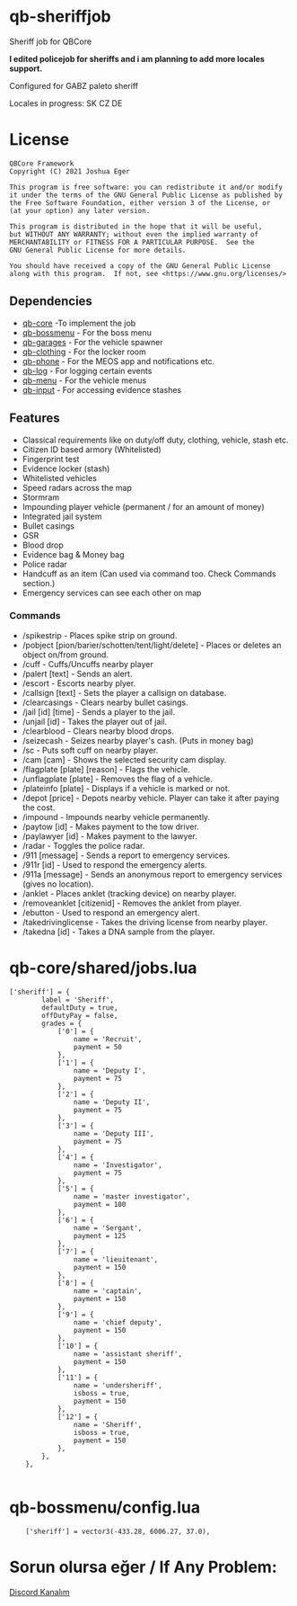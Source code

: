 # qb-sheriffjob
 Sheriff job for QBCore 
 <p>
 <b>
I edited policejob for sheriffs and i am planning to add more locales support.
</b>
</p>
<p>
Configured for GABZ paleto sheriff
</p>
<p>
Locales in progress:
SK
CZ
DE
</p>

# License

    QBCore Framework
    Copyright (C) 2021 Joshua Eger

    This program is free software: you can redistribute it and/or modify
    it under the terms of the GNU General Public License as published by
    the Free Software Foundation, either version 3 of the License, or
    (at your option) any later version.

    This program is distributed in the hope that it will be useful,
    but WITHOUT ANY WARRANTY; without even the implied warranty of
    MERCHANTABILITY or FITNESS FOR A PARTICULAR PURPOSE.  See the
    GNU General Public License for more details.

    You should have received a copy of the GNU General Public License
    along with this program.  If not, see <https://www.gnu.org/licenses/>

## Dependencies
- [qb-core](https://github.com/qbcore-framework/qb-core) -To implement the job
- [qb-bossmenu](https://github.com/qbcore-framework/qb-bossmenu) - For the boss menu
- [qb-garages](https://github.com/qbcore-framework/qb-garages) - For the vehicle spawner
- [qb-clothing](https://github.com/qbcore-framework/qb-clothing) - For the locker room
- [qb-phone](https://github.com/qbcore-framework/qb-phone) - For the MEOS app and notifications etc.
- [qb-log](https://github.com/qbcore-framework/qb-logs) - For logging certain events
- [qb-menu](https://github.com/qbcore-framework/qb-menu) - For the vehicle menus
- [qb-input](https://github.com/qbcore-framework/qb-input) - For accessing evidence stashes



## Features
- Classical requirements like on duty/off duty, clothing, vehicle, stash etc.
- Citizen ID based armory (Whitelisted)
- Fingerprint test
- Evidence locker (stash)
- Whitelisted vehicles
- Speed radars across the map
- Stormram
- Impounding player vehicle (permanent / for an amount of money)
- Integrated jail system
- Bullet casings
- GSR
- Blood drop
- Evidence bag & Money bag
- Police radar
- Handcuff as an item (Can used via command too. Check Commands section.)
- Emergency services can see each other on map

### Commands
- /spikestrip - Places spike strip on ground.
- /pobject [pion/barier/schotten/tent/light/delete] - Places or deletes an object on/from ground.
- /cuff - Cuffs/Uncuffs nearby player
- /palert [text] - Sends an alert.
- /escort - Escorts nearby plyer.
- /callsign [text] - Sets the player a callsign on database.
- /clearcasings - Clears nearby bullet casings.
- /jail [id] [time] - Sends a player to the jail.
- /unjail [id] - Takes the player out of jail.
- /clearblood - Clears nearby blood drops.
- /seizecash - Seizes nearby player's cash. (Puts in money bag)
- /sc - Puts soft cuff on nearby player.
- /cam [cam] - Shows the selected security cam display.
- /flagplate [plate] [reason] - Flags the vehicle.
- /unflagplate [plate] - Removes the flag of a vehicle.
- /plateinfo [plate] - Displays if a vehicle is marked or not.
- /depot [price] - Depots nearby vehicle. Player can take it after paying the cost.
- /impound - Impounds nearby vehicle permanently.
- /paytow [id] - Makes payment to the tow driver.
- /paylawyer [id] - Makes payment to the lawyer.
- /radar - Toggles the police radar.
- /911 [message] - Sends a report to emergency services.
- /911r [id] - Used to respond the emergency alerts.
- /911a [message] - Sends an anonymous report to emergency services (gives no location).
- /anklet - Places anklet (tracking device) on nearby player.
- /removeanklet [citizenid] - Removes the anklet from player.
- /ebutton - Used to respond an emergency alert.
- /takedrivinglicense - Takes the driving license from nearby player.
- /takedna [id] - Takes a DNA sample from the player.

# qb-core/shared/jobs.lua 
```
['sheriff'] = {
		label = 'Sheriff',
		defaultDuty = true,
		offDutyPay = false,
		grades = {
            ['0'] = {
                name = 'Recruit',
                payment = 50
            },
			['1'] = {
                name = 'Deputy I',
                payment = 75
            },
            ['2'] = {
                name = 'Deputy II',
                payment = 75
            },
            ['3'] = {
                name = 'Deputy III',
                payment = 75
            },
            ['4'] = {
                name = 'Investigator',
                payment = 75
            },
			['5'] = {
                name = 'master investigator',
                payment = 100
            },
			['6'] = {
                name = 'Sergant',
                payment = 125
            },
			['7'] = {
                name = 'lieuitenant',
                payment = 150
            },
            ['8'] = {
                name = 'captain',
                payment = 150
            },
            ['9'] = {
                name = 'chief deputy',
                payment = 150
            },
            ['10'] = {
                name = 'assistant sheriff',
                payment = 150
            },
            ['11'] = {
                name = 'undersheriff',
				isboss = true,
                payment = 150
            },
            ['12'] = {
                name = 'Sheriff',
				isboss = true,
                payment = 150
            },
        },
	},


```
# qb-bossmenu/config.lua
```
    ['sheriff'] = vector3(-433.28, 6006.27, 37.0),
```

# Sorun olursa eğer / If Any Problem:

[Discord Kanalım](https://discord.gg/46fa6GF9uF)
